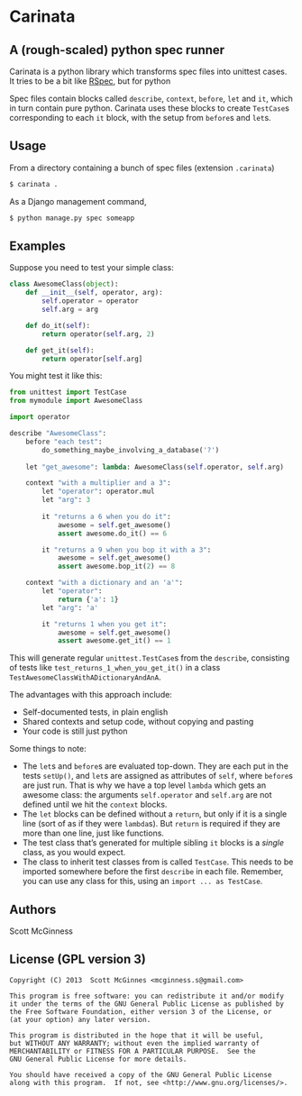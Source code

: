 # Carinata #

## A (rough-scaled) python spec runner ##

Carinata is a python library which transforms spec files into unittest cases. It tries to be a bit like [RSpec](https://github.com/rspec/rspec-core), but for python

Spec files contain blocks called `describe`, `context`, `before`, `let` and `it`, which in turn contain pure python. Carinata uses these blocks to create `TestCase`s corresponding to each `it` block, with the setup from `before`s and `let`s.


## Usage ##

From a directory containing a bunch of spec files (extension `.carinata`)

```bash
$ carinata .
```

As a Django management command,

```bash
$ python manage.py spec someapp
```


## Examples ##

Suppose you need to test your simple class:

```python
class AwesomeClass(object):
    def __init__(self, operator, arg):
        self.operator = operator
        self.arg = arg

    def do_it(self):
        return operator(self.arg, 2)

    def get_it(self):
        return operator[self.arg]
```

You might test it like this:

```python
from unittest import TestCase
from mymodule import AwesomeClass

import operator

describe "AwesomeClass":
    before "each test":
        do_something_maybe_involving_a_database('?')
        
    let "get_awesome": lambda: AwesomeClass(self.operator, self.arg)

    context "with a multiplier and a 3":
        let "operator": operator.mul
        let "arg": 3
            
        it "returns a 6 when you do it":
            awesome = self.get_awesome()
            assert awesome.do_it() == 6

        it "returns a 9 when you bop it with a 3":
            awesome = self.get_awesome()
            assert awesome.bop_it(2) == 8

    context "with a dictionary and an 'a'":
        let "operator":
            return {'a': 1}
        let "arg": 'a'

        it "returns 1 when you get it":
            awesome = self.get_awesome()
            assert awesome.get_it() == 1
```
                
This will generate regular `unittest.TestCase`s from the `describe`, consisting of tests like
`test_returns_1_when_you_get_it()` in a class `TestAwesomeClassWithADictionaryAndAnA`.

The advantages with this approach include:

  * Self-documented tests, in plain english
  * Shared contexts and setup code, without copying and pasting
  * Your code is still just python

Some things to note:

  * The `let`s and `before`s are evaluated top-down. They are each put in the tests `setUp()`, and `let`s are assigned as attributes of `self`, where `before`s are just run. That is why we have a top level `lambda` which gets an awesome class: the arguments `self.operator` and `self.arg` are not defined until we hit the `context` blocks.
  * The `let` blocks can be defined without a `return`, but only if it is a single line (sort of as if they were `lambda`s). But `return` is required if they are more than one line, just like functions.
  * The test class that’s generated for multiple sibling `it` blocks is a *single* class, as you would expect.
  * The class to inherit test classes from is called `TestCase`. This needs to be imported somewhere before the first `describe` in each file. Remember, you can use any class for this, using an `import ... as TestCase`.


## Authors ##

Scott McGinness


## License (GPL version 3) ##

    Copyright (C) 2013  Scott McGinnes <mcginness.s@gmail.com>

    This program is free software: you can redistribute it and/or modify
    it under the terms of the GNU General Public License as published by
    the Free Software Foundation, either version 3 of the License, or
    (at your option) any later version.

    This program is distributed in the hope that it will be useful,
    but WITHOUT ANY WARRANTY; without even the implied warranty of
    MERCHANTABILITY or FITNESS FOR A PARTICULAR PURPOSE.  See the
    GNU General Public License for more details.

    You should have received a copy of the GNU General Public License
    along with this program.  If not, see <http://www.gnu.org/licenses/>.

